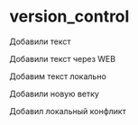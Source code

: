 # version_control

Добавили текст

Добавили текст через WEB

Добавим текст локально

Добавили новую ветку

Добавил локальный конфликт